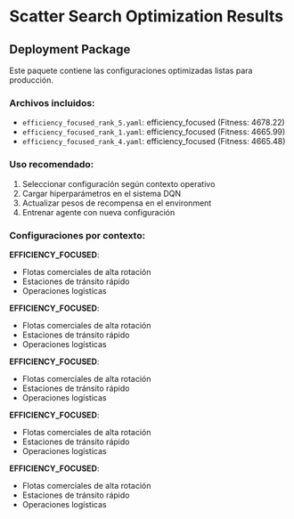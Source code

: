 # Scatter Search Optimization Results

## Deployment Package

Este paquete contiene las configuraciones optimizadas listas para producción.

### Archivos incluidos:
- `efficiency_focused_rank_5.yaml`: efficiency_focused (Fitness: 4678.22)
- `efficiency_focused_rank_1.yaml`: efficiency_focused (Fitness: 4665.99)
- `efficiency_focused_rank_4.yaml`: efficiency_focused (Fitness: 4665.48)

### Uso recomendado:
1. Seleccionar configuración según contexto operativo
2. Cargar hiperparámetros en el sistema DQN
3. Actualizar pesos de recompensa en el environment
4. Entrenar agente con nueva configuración

### Configuraciones por contexto:

**EFFICIENCY_FOCUSED**:
- Flotas comerciales de alta rotación
- Estaciones de tránsito rápido
- Operaciones logísticas

**EFFICIENCY_FOCUSED**:
- Flotas comerciales de alta rotación
- Estaciones de tránsito rápido
- Operaciones logísticas

**EFFICIENCY_FOCUSED**:
- Flotas comerciales de alta rotación
- Estaciones de tránsito rápido
- Operaciones logísticas

**EFFICIENCY_FOCUSED**:
- Flotas comerciales de alta rotación
- Estaciones de tránsito rápido
- Operaciones logísticas

**EFFICIENCY_FOCUSED**:
- Flotas comerciales de alta rotación
- Estaciones de tránsito rápido
- Operaciones logísticas
